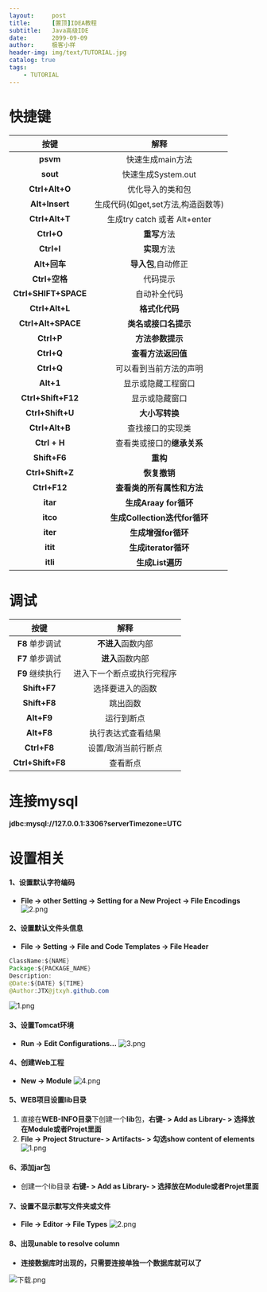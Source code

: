 ```yaml
---
layout:     post                    
title:      [置顶]IDEA教程                     
subtitle:   Java高级IDE               
date:       2099-09-09               
author:     极客小祥                      
header-img: img/text/TUTORIAL.jpg   
catalog: true                        
tags:                                
    - TUTORIAL
---
```


# 快捷键

按键                 |    解释                              |
:---:                  |     :---:                              |
**psvm**             |   快速生成main方法                  |
**sout**             |   快速生成System.out                  |
**Ctrl+Alt+O**       |   优化导入的类和包                   |
**Alt+Insert**       |   生成代码(如get,set方法,构造函数等)   |
**Ctrl+Alt+T**       |   生成try catch  或者 Alt+enter       |
**Ctrl+O**           |   **重写**方法                            |
**Ctrl+I**           |   **实现**方法                           |
**Alt+回车**          |  **导入包**,自动修正                    |
**Ctrl+空格**        |   代码提示                           |
**Ctrl+SHIFT+SPACE**  |   自动补全代码                      |
**Ctrl+Alt+L**        |   **格式化代码**                         |
**Ctrl+Alt+SPACE**     |   **类名或接口名提示**                   |
**Ctrl+P**            |   **方法参数提示**                  |
**Ctrl+Q**            |   **查看方法返回值**                |
**Ctrl+Q**            |   可以看到当前方法的声明             |
**Alt+1**             |   显示或隐藏工程窗口                  |
**Ctrl+Shift+F12**    |   显示或隐藏窗口                 |
**Ctrl+Shift+U**      |   **大小写转换**                        |
**Ctrl+Alt+B**        |   查找接口的实现类                 |
**Ctrl + H**          |   查看类或接口的**继承关系**            |
**Shift+F6**          |   **重构**                         |
**Ctrl+Shift+Z**      |   **恢复撤销**                       |
**Ctrl+F12**          |   **查看类的所有属性和方法**          |
**itar**              |   **生成Araay for循环**             |
**itco**              |   **生成Collection迭代for循环**     |
**iter**              |   **生成增强for循环**               |
**itit**              |   **生成iterator循环**              |
**itli**              |   **生成List遍历**                  |

# 调试

按键                 |    解释                         |
:---:                  |     :---:                         |
**F8** 单步调试      |    **不进入**函数内部             |
**F7** 单步调试      |    **进入**函数内部               |
**F9** 继续执行      |    进入下一个断点或执行完程序      |
**Shift+F7**        |    选择要进入的函数               |
**Shift+F8**        |    跳出函数                       |
**Alt+F9**          |    运行到断点                     |
**Alt+F8**          |    执行表达式查看结果              |
**Ctrl+F8**         |    设置/取消当前行断点             |
**Ctrl+Shift+F8**   |    查看断点                       |


# 连接mysql

**jdbc:mysql://127.0.0.1:3306?serverTimezone=UTC**


# 设置相关
#### 1、设置默认字符编码
* **File -\> other Setting -\> Setting for a New Project -\> File Encodings**
![2.png](https://i.loli.net/2019/10/21/5dWF7kvbYMODros.png)

#### 2、设置默认文件头信息
* **File -\> Setting -\> File and Code Templates -\> File Header**

```java
ClassName:${NAME}
Package:${PACKAGE_NAME}
Description:
@Date:${DATE} ${TIME}
@Author:JTX@jtxyh.github.com
```
    
![1.png](https://i.loli.net/2019/10/21/nfSg6qswavu2ULy.png)

#### 3、设置Tomcat环境
* **Run -\> Edit Configurations...**
![3.png](https://i.loli.net/2019/10/21/6Lp3OwFjuhiWtsm.png)

#### 4、创建Web工程
* **New -\> Module**
![4.png](https://i.loli.net/2019/10/21/Zq97sKz8ualFDRx.png)

#### 5、WEB项目设置lib目录
1. 直接在**WEB-INFO目录**下创建一个**lib**包，**右键-  \>  Add as Library-  \>  选择放在Module或者Projet里面**
2. **File -\> Project Structure- \> Artifacts- \> 勾选show content of elements**
![1.png](https://i.loli.net/2019/10/22/P4O35VsCAoxLf9G.png)

#### 6、添加jar包
* 创建一个lib目录  **右键-  \>  Add as Library-  \>  选择放在Module或者Projet里面**

#### 7、设置不显示默写文件夹或文件
* **File -\> Editor -\> File Types**
![2.png](https://i.loli.net/2019/10/22/lempITGK4H5NzDZ.png)

#### 8、出现unable to resolve column

* **连接数据库时出现的，只需要连接单独一个数据库就可以了**

![下载.png](https://i.loli.net/2019/12/12/NoEseKJVtQi75Sy.png)
